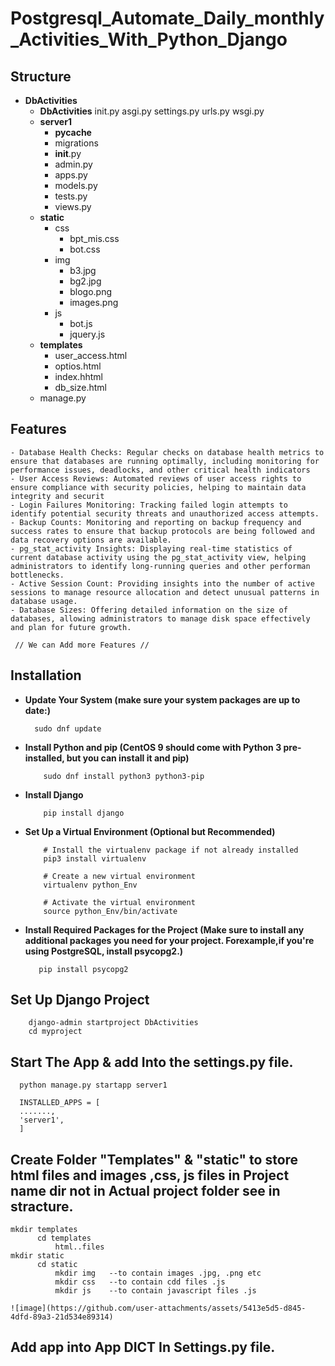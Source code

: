 # Postgresql_Automate_Daily_monthly_Activities_With_Python_Django
## Structure
- **DbActivities**
  - **DbActivities**
      init.py
      asgi.py
      settings.py
      urls.py
      wsgi.py
  - **server1**
     - __pycache__
     - migrations
     - __init__.py
     - admin.py
     - apps.py
     - models.py
     - tests.py
     - views.py
  - **static**
      - css
          - bpt_mis.css
          - bot.css
      - img
          - b3.jpg
          - bg2.jpg
          - blogo.png
          - images.png
      - js
          - bot.js
          - jquery.js
  - **templates**
      - user_access.html
      - optios.html
      - index.hhtml
      - db_size.html
  - manage.py
## Features
    - Database Health Checks: Regular checks on database health metrics to ensure that databases are running optimally, including monitoring for performance issues, deadlocks, and other critical health indicators
    - User Access Reviews: Automated reviews of user access rights to ensure compliance with security policies, helping to maintain data integrity and securit
    - Login Failures Monitoring: Tracking failed login attempts to identify potential security threats and unauthorized access attempts.
    - Backup Counts: Monitoring and reporting on backup frequency and success rates to ensure that backup protocols are being followed and data recovery options are available.
    - pg_stat_activity Insights: Displaying real-time statistics of current database activity using the pg_stat_activity view, helping administrators to identify long-running queries and other performan bottlenecks.
    - Active Session Count: Providing insights into the number of active sessions to manage resource allocation and detect unusual patterns in database usage.
    - Database Sizes: Offering detailed information on the size of databases, allowing administrators to manage disk space effectively and plan for future growth.

     // We can Add more Features //
## Installation
- **Update Your System (make sure your system packages are up to date:)**
    ```
      sudo dnf update
    ```
- **Install Python and pip (CentOS 9 should come with Python 3 pre-installed, but you can install it and pip)**
    ```
        sudo dnf install python3 python3-pip
    ```
- **Install Django**
    ```
        pip install django
    ```
- **Set Up a Virtual Environment (Optional but Recommended)**
    ```
        # Install the virtualenv package if not already installed
        pip3 install virtualenv
      
        # Create a new virtual environment
        virtualenv python_Env
      
        # Activate the virtual environment
        source python_Env/bin/activate
    ```
- **Install Required Packages for the Project (Make sure to install any additional packages you need for your project. Forexample,if you're using PostgreSQL, install psycopg2.)**
    ```
       pip install psycopg2
    ```
## Set Up Django Project
        django-admin startproject DbActivities 
        cd myproject
## Start The App & add Into the settings.py file. 
      python manage.py startapp server1

      INSTALLED_APPS = [
      .......,
      'server1',
      ]

## Create Folder "Templates" & "static" to store html files and images ,css, js files in Project name dir not in Actual project folder see in stracture.
    mkdir templates
          cd templates
              html..files
    mkdir static
          cd static
              mkdir img   --to contain images .jpg, .png etc
              mkdir css   --to contain cdd files .js
              mkdir js    --to contain javascript files .js

    ![image](https://github.com/user-attachments/assets/5413e5d5-d845-4dfd-89a3-21d534e89314)

## Add app into App DICT In Settings.py file.



      
